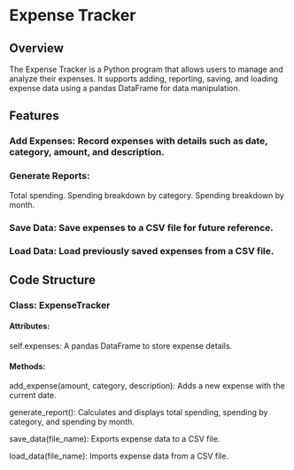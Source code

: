 # Expense Tracker
## Overview
The Expense Tracker is a Python program that allows users to manage and analyze their expenses. It supports adding, reporting, saving, and loading expense data using a pandas DataFrame for data manipulation.

## Features
### Add Expenses: Record expenses with details such as date, category, amount, and description.
### Generate Reports:
Total spending.
Spending breakdown by category.
Spending breakdown by month.
### Save Data: Save expenses to a CSV file for future reference.
### Load Data: Load previously saved expenses from a CSV file.

## Code Structure
### Class: ExpenseTracker

#### Attributes:
self.expenses: A pandas DataFrame to store expense details.
#### Methods:
add_expense(amount, category, description): Adds a new expense with the current date.

generate_report(): Calculates and displays total spending, spending by category, and spending by month.

save_data(file_name): Exports expense data to a CSV file.

load_data(file_name): Imports expense data from a CSV file.
